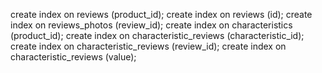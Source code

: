 create index on reviews (product_id);
create index on reviews (id);
create index on reviews_photos (review_id);
create index on characteristics (product_id);
create index on characteristic_reviews (characteristic_id);
create index on characteristic_reviews (review_id);
create index on characteristic_reviews (value);
